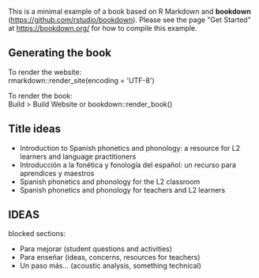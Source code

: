 This is a minimal example of a book based on R Markdown and **bookdown** (https://github.com/rstudio/bookdown). Please see the page "Get Started" at https://bookdown.org/ for how to compile this example.

## Generating the book

To render the website:  
rmarkdown::render_site(encoding = 'UTF-8')

To render the book:  
Build > Build Website or bookdown::render_book()

## Title ideas

- Introduction to Spanish phonetics and phonology: a resource for L2 learners 
and language practitioners
- Introducción a la fonética y fonología del español: un recurso para 
aprendices y maestros
- Spanish phonetics and phonology for the L2 classroom
- Spanish phonetics and phonology for teachers and L2 learners



## IDEAS

blocked sections: 

- Para mejorar (student questions and activities)
- Para enseñar (ideas, concerns, resources for teachers)
- Un paso más... (acoustic analysis, something technical)
